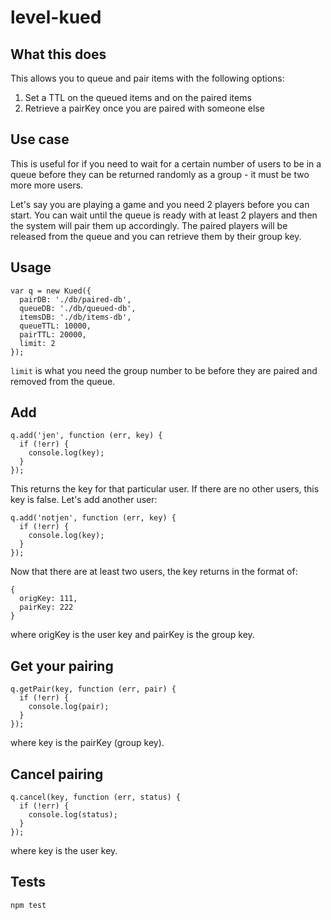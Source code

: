 # level-kued

## What this does

This allows you to queue and pair items with the following options:

1. Set a TTL on the queued items and on the paired items
2. Retrieve a pairKey once you are paired with someone else

## Use case

This is useful for if you need to wait for a certain number of users to be in a queue before they can be returned randomly as a group - it must be two more more users.

Let's say you are playing a game and you need 2 players before you can start. You can wait until the queue is ready with at least 2 players and then the system will pair them up accordingly. The paired players will be released from the queue and you can retrieve them by their group key.

## Usage

    var q = new Kued({
      pairDB: './db/paired-db',
      queueDB: './db/queued-db',
      itemsDB: './db/items-db',
      queueTTL: 10000,
      pairTTL: 20000,
      limit: 2
    });

`limit` is what you need the group number to be before they are paired and removed from the queue.

## Add

    q.add('jen', function (err, key) {
      if (!err) {
        console.log(key);
      }
    });

This returns the key for that particular user. If there are no other users, this key is false. Let's add another user:


    q.add('notjen', function (err, key) {
      if (!err) {
        console.log(key);
      }
    });

Now that there are at least two users, the key returns in the format of:

    {
      origKey: 111,
      pairKey: 222
    }

where origKey is the user key and pairKey is the group key.

## Get your pairing

    q.getPair(key, function (err, pair) {
      if (!err) {
        console.log(pair);
      }
    });

where key is the pairKey (group key).

## Cancel pairing

    q.cancel(key, function (err, status) {
      if (!err) {
        console.log(status);
      }
    });

where key is the user key.

## Tests

    npm test
